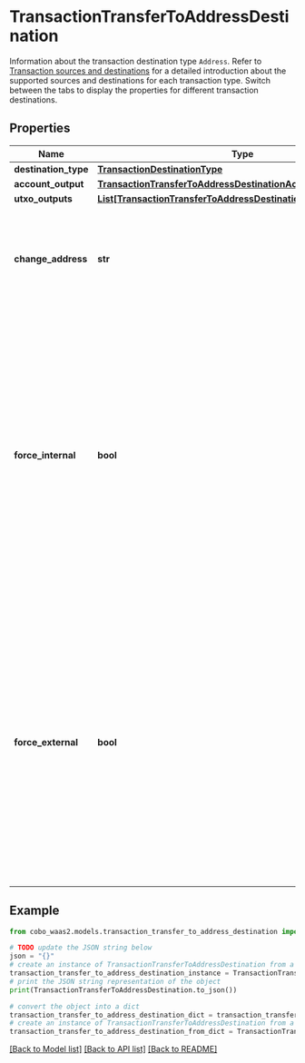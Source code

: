 # TransactionTransferToAddressDestination

Information about the transaction destination type `Address`. Refer to [Transaction sources and destinations](/v2/guides/transactions/sources-and-destinations) for a detailed introduction about the supported sources and destinations for each transaction type.  Switch between the tabs to display the properties for different transaction destinations. 

## Properties

Name | Type | Description | Notes
------------ | ------------- | ------------- | -------------
**destination_type** | [**TransactionDestinationType**](TransactionDestinationType.md) |  | 
**account_output** | [**TransactionTransferToAddressDestinationAccountOutput**](TransactionTransferToAddressDestinationAccountOutput.md) |  | [optional] 
**utxo_outputs** | [**List[TransactionTransferToAddressDestinationUtxoOutputsInner]**](TransactionTransferToAddressDestinationUtxoOutputsInner.md) |  | [optional] 
**change_address** | **str** | The address used to receive the remaining funds or change from the transaction. | [optional] 
**force_internal** | **bool** | Whether the transaction request must be executed as a [Cobo Loop](https://manuals.cobo.com/en/portal/custodial-wallets/cobo-loop) transfer.   - &#x60;true&#x60;: The transaction request must be executed as a Cobo Loop transfer.   - &#x60;false&#x60;: The transaction request may not be executed as a Cobo Loop transfer.  | [optional] 
**force_external** | **bool** | Whether the transaction request must not be executed as a [Cobo Loop](https://manuals.cobo.com/en/portal/custodial-wallets/cobo-loop) transfer.   - &#x60;true&#x60;: The transaction request must not be executed as a Cobo Loop transfer.   - &#x60;false&#x60;: The transaction request can be executed as a Cobo Loop transfer.  | [optional] 

## Example

```python
from cobo_waas2.models.transaction_transfer_to_address_destination import TransactionTransferToAddressDestination

# TODO update the JSON string below
json = "{}"
# create an instance of TransactionTransferToAddressDestination from a JSON string
transaction_transfer_to_address_destination_instance = TransactionTransferToAddressDestination.from_json(json)
# print the JSON string representation of the object
print(TransactionTransferToAddressDestination.to_json())

# convert the object into a dict
transaction_transfer_to_address_destination_dict = transaction_transfer_to_address_destination_instance.to_dict()
# create an instance of TransactionTransferToAddressDestination from a dict
transaction_transfer_to_address_destination_from_dict = TransactionTransferToAddressDestination.from_dict(transaction_transfer_to_address_destination_dict)
```
[[Back to Model list]](../README.md#documentation-for-models) [[Back to API list]](../README.md#documentation-for-api-endpoints) [[Back to README]](../README.md)


